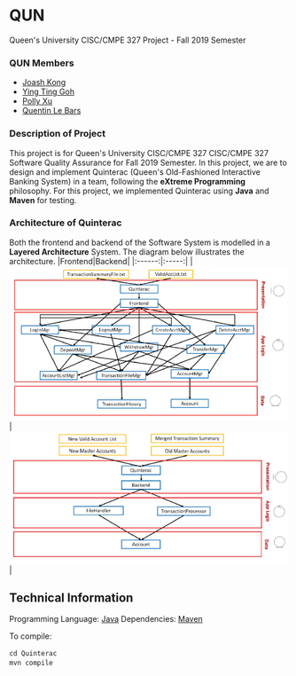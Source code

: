 # QUN
Queen's University CISC/CMPE 327 Project - Fall 2019 Semester

### QUN Members
- [Joash Kong](https://github.com/Joash-JW)
- [Ying Ting Goh](https://github.com/YingTing04)
- [Polly Xu](https://github.com/polly-xuzy)
- [Quentin Le Bars](https://github.com/LeBarsQuentin)

### Description of Project
This project is for Queen's University CISC/CMPE 327 CISC/CMPE 327 Software Quality Assurance for Fall 2019 Semester. In this project, we are to design and implement Quinterac (Queen's Old-Fashioned Interactive Banking System) in a team, following the **eXtreme Programming** philosophy. For this project, we implemented Quinterac using **Java** and **Maven** for testing.

### Architecture of Quinterac
Both the frontend and backend of the Software System is modelled in a **Layered Architecture** System. The diagram below illustrates the architecture.
|Frontend|Backend|
|:------:|:-----:|
|![frontend img](./frontend.png)|![frontend img](./backend.png)|

## Technical Information
Programming Language: [Java](https://www.java.com/en/)
Dependencies: [Maven](https://maven.apache.org/)

To compile:
```java
cd Quinterac
mvn compile
```